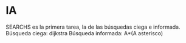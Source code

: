 # IA
 
SEARCHS es la primera tarea, la de las búsquedas ciega e informada.
Búsqueda ciega: dijkstra
Búsqueda informada: A*(A asterisco)
